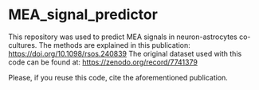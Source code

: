 # MEA_signal_predictor

This repository was used to predict MEA signals in neuron-astrocytes co-cultures.
The methods are explained in this publication: https://doi.org/10.1098/rsos.240839
The original dataset used with this code can be found at: https://zenodo.org/record/7741379

Please, if you reuse this code, cite the aforementioned publication.
